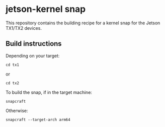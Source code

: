 # jetson-kernel snap

This repository contains the building recipe for a kernel snap for the
Jetson TX1/TX2 devices.

## Build instructions

Depending on your target:

`cd tx1`

or

`cd tx2`

To build the snap, if in the target machine:

`snapcraft`

Otherwise:

`snapcraft --target-arch arm64`
